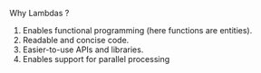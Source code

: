 Why Lambdas ?

1. Enables functional programming (here functions are entities). 
2. Readable and concise code.
3. Easier-to-use APIs and libraries.
4. Enables support for parallel processing 
